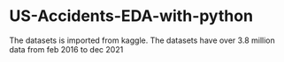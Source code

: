 # US-Accidents-EDA-with-python
The datasets is imported from kaggle. The datasets have over 3.8 million data from feb 2016 to dec 2021
